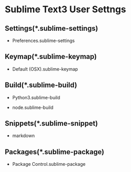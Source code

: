 # Sublime Text3 User Settngs


## Settings(\*.sublime-settings)

- Preferences.sublime-settings

## Keymap(\*.sublime-keymap)

- Default (OSX).sublime-keymap

## Build(\*.sublime-build)

- Python3.sublime-build

- node.sublime-build

## Snippets(\*.sublime-snippet)

- markdown

## Packages(\*.sublime-package)

- Package Control.sublime-package